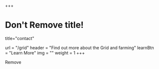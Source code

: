 +++
# Don't Remove title!
title="contact"

url = "/grid"
header = "Find out more about the Grid and farming"
learnBtn = "Learn More"
img = ""
weight = 1
+++

Remove
